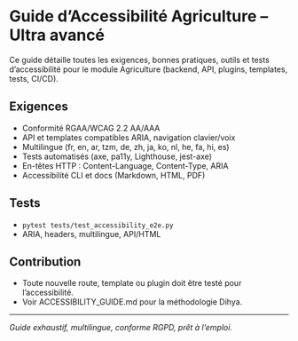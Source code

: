 # Guide d’Accessibilité Agriculture – Ultra avancé

Ce guide détaille toutes les exigences, bonnes pratiques, outils et tests d’accessibilité pour le module Agriculture (backend, API, plugins, templates, tests, CI/CD).

## Exigences
- Conformité RGAA/WCAG 2.2 AA/AAA
- API et templates compatibles ARIA, navigation clavier/voix
- Multilingue (fr, en, ar, tzm, de, zh, ja, ko, nl, he, fa, hi, es)
- Tests automatisés (axe, pa11y, Lighthouse, jest-axe)
- En-têtes HTTP : Content-Language, Content-Type, ARIA
- Accessibilité CLI et docs (Markdown, HTML, PDF)

## Tests
- `pytest tests/test_accessibility_e2e.py`
- ARIA, headers, multilingue, API/HTML

## Contribution
- Toute nouvelle route, template ou plugin doit être testé pour l’accessibilité.
- Voir ACCESSIBILITY_GUIDE.md pour la méthodologie Dihya.

---

*Guide exhaustif, multilingue, conforme RGPD, prêt à l’emploi.*
